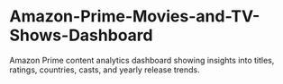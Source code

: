 # Amazon-Prime-Movies-and-TV-Shows-Dashboard
Amazon Prime content analytics dashboard showing insights into titles, ratings, countries, casts, and yearly release trends.
